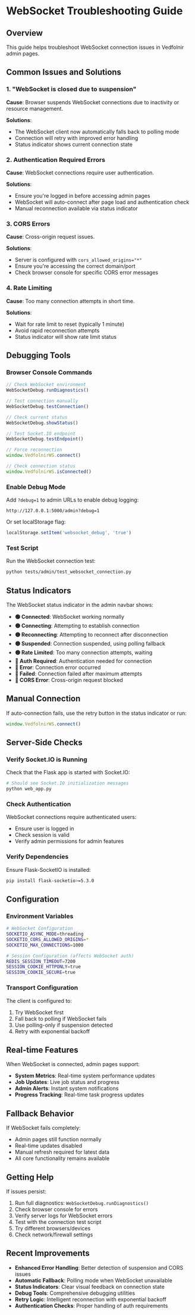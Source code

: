 # WebSocket Troubleshooting Guide

## Overview
This guide helps troubleshoot WebSocket connection issues in Vedfolnir admin pages.

## Common Issues and Solutions

### 1. "WebSocket is closed due to suspension"

**Cause**: Browser suspends WebSocket connections due to inactivity or resource management.

**Solutions**:
- The WebSocket client now automatically falls back to polling mode
- Connection will retry with improved error handling
- Status indicator shows current connection state

### 2. Authentication Required Errors

**Cause**: WebSocket connections require user authentication.

**Solutions**:
- Ensure you're logged in before accessing admin pages
- WebSocket will auto-connect after page load and authentication check
- Manual reconnection available via status indicator

### 3. CORS Errors

**Cause**: Cross-origin request issues.

**Solutions**:
- Server is configured with `cors_allowed_origins="*"`
- Ensure you're accessing the correct domain/port
- Check browser console for specific CORS error messages

### 4. Rate Limiting

**Cause**: Too many connection attempts in short time.

**Solutions**:
- Wait for rate limit to reset (typically 1 minute)
- Avoid rapid reconnection attempts
- Status indicator will show rate limit status

## Debugging Tools

### Browser Console Commands

```javascript
// Check WebSocket environment
WebSocketDebug.runDiagnostics()

// Test connection manually
WebSocketDebug.testConnection()

// Check current status
WebSocketDebug.showStatus()

// Test Socket.IO endpoint
WebSocketDebug.testEndpoint()

// Force reconnection
window.VedfolnirWS.connect()

// Check connection status
window.VedfolnirWS.isConnected()
```

### Enable Debug Mode

Add `?debug=1` to admin URLs to enable debug logging:
```
http://127.0.0.1:5000/admin?debug=1
```

Or set localStorage flag:
```javascript
localStorage.setItem('websocket_debug', 'true')
```

### Test Script

Run the WebSocket connection test:
```bash
python tests/admin/test_websocket_connection.py
```

## Status Indicators

The WebSocket status indicator in the admin navbar shows:

- **🟢 Connected**: WebSocket working normally
- **🟡 Connecting**: Attempting to establish connection
- **🟡 Reconnecting**: Attempting to reconnect after disconnection
- **🟡 Suspended**: Connection suspended, using polling fallback
- **🟡 Rate Limited**: Too many connection attempts, waiting
- **🔵 Auth Required**: Authentication needed for connection
- **🔴 Error**: Connection error occurred
- **🔴 Failed**: Connection failed after maximum attempts
- **🔴 CORS Error**: Cross-origin request blocked

## Manual Connection

If auto-connection fails, use the retry button in the status indicator or run:

```javascript
window.VedfolnirWS.connect()
```

## Server-Side Checks

### Verify Socket.IO is Running

Check that the Flask app is started with Socket.IO:
```bash
# Should see Socket.IO initialization messages
python web_app.py
```

### Check Authentication

WebSocket connections require authenticated users:
- Ensure user is logged in
- Check session is valid
- Verify admin permissions for admin features

### Verify Dependencies

Ensure Flask-SocketIO is installed:
```bash
pip install flask-socketio>=5.3.0
```

## Configuration

### Environment Variables

```bash
# WebSocket Configuration
SOCKETIO_ASYNC_MODE=threading
SOCKETIO_CORS_ALLOWED_ORIGINS=*
SOCKETIO_MAX_CONNECTIONS=1000

# Session Configuration (affects WebSocket auth)
REDIS_SESSION_TIMEOUT=7200
SESSION_COOKIE_HTTPONLY=true
SESSION_COOKIE_SECURE=true
```

### Transport Configuration

The client is configured to:
1. Try WebSocket first
2. Fall back to polling if WebSocket fails
3. Use polling-only if suspension detected
4. Retry with exponential backoff

## Real-time Features

When WebSocket is connected, admin pages support:

- **System Metrics**: Real-time system performance updates
- **Job Updates**: Live job status and progress
- **Admin Alerts**: Instant system notifications
- **Progress Tracking**: Real-time task progress updates

## Fallback Behavior

If WebSocket fails completely:
- Admin pages still function normally
- Real-time updates disabled
- Manual refresh required for latest data
- All core functionality remains available

## Getting Help

If issues persist:

1. Run full diagnostics: `WebSocketDebug.runDiagnostics()`
2. Check browser console for errors
3. Verify server logs for WebSocket errors
4. Test with the connection test script
5. Try different browsers/devices
6. Check network/firewall settings

## Recent Improvements

- **Enhanced Error Handling**: Better detection of suspension and CORS issues
- **Automatic Fallback**: Polling mode when WebSocket unavailable
- **Status Indicators**: Clear visual feedback on connection state
- **Debug Tools**: Comprehensive debugging utilities
- **Retry Logic**: Intelligent reconnection with exponential backoff
- **Authentication Checks**: Proper handling of auth requirements